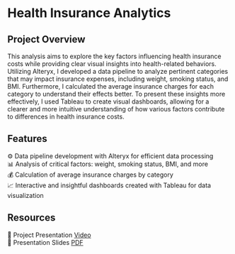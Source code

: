 # Health Insurance Analytics
## Project Overview
  This analysis aims to explore the key factors influencing health insurance costs while providing clear visual insights into health-related behaviors. Utilizing Alteryx, I developed a data pipeline to analyze pertinent categories that may impact insurance expenses, including weight, smoking status, and BMI. Furthermore, I calculated the average insurance charges for each category to understand their effects better. To present these insights more effectively, I used Tableau to create visual dashboards, allowing for a clearer and more intuitive understanding of how various factors contribute to differences in health insurance costs.

## Features
⚙️ Data pipeline development with Alteryx for efficient data processing <br>
📊 Analysis of critical factors: weight, smoking status, BMI, and more <br>
💰 Calculation of average insurance charges by category <br>
📈 Interactive and insightful dashboards created with Tableau for data visualization <br>

## Resources
🎥 Project Presentation [Video](https://youtu.be/lsYSIOmtZks)<br>
📄 Presentation Slides [PDF](https://github.com/ethanlin1126/Biomedical_and_Health_Data_Analytics/blob/main/Health%20Insurance.pdf)






